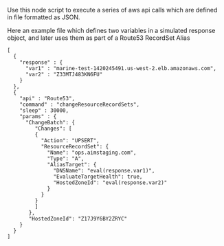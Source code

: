 Use this node script to execute a series of aws api calls which are defined in file formatted as JSON.

Here an example file which defines two variables in a simulated response object, and later uses them as part of a Route53 RecordSet Alias

```
[
  {
    "response" : {
      "var1" : "marine-test-1420245491.us-west-2.elb.amazonaws.com",
      "var2" : "Z33MTJ483KN6FU"
    }
  },
  {
    "api" : "Route53",
    "command" : "changeResourceRecordSets",
    "sleep" : 30000,
    "params" : {
      "ChangeBatch": {
         "Changes": [
         {
           "Action": "UPSERT",
           "ResourceRecordSet": {
             "Name": "ops.aimstaging.com",
             "Type": "A",
             "AliasTarget": {
               "DNSName": "eval(response.var1)",
               "EvaluateTargetHealth": true,
               "HostedZoneId": "eval(response.var2)"
             }
           }
         }
         ]
       },
       "HostedZoneId": "Z17J9Y6BY2ZRYC"
    }
  }
]
```
